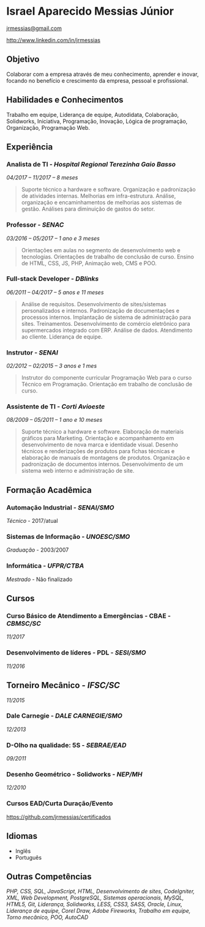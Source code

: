 # Israel Aparecido Messias Júnior
jrmessias@gmail.com

http://www.linkedin.com/in/jrmessias

## Objetivo
Colaborar com a empresa através de meu conhecimento, aprender e inovar, focando no benefício e crescimento da empresa, pessoal e profissional.

## Habilidades e Conhecimentos
Trabalho em equipe, Liderança de equipe, Autodidata, Colaboração, Solidworks, Iniciativa, Programação, Inovação, Lógica de programação, Organização, Programação Web.

## Experiência

### Analista de TI - *Hospital Regional Terezinha Gaio Basso*
*04/2017 – 11/2017 – 8 meses*
> Suporte técnico a hardware e software. Organização e padronização de atividades internas. Melhorias em infra-estrutura. Análise, organização e encaminhamentos de melhorias aos sistemas de gestão. Análises para diminuição de gastos do setor.

### Professor - *SENAC*
*03/2016 – 05/2017 – 1 ano e 3 meses*
> Orientações em aulas no segmento de desenvolvimento web e tecnologias. Orientações de trabalho de conclusão de curso. Ensino de HTML, CSS, JS, PHP, Animação web, CMS e POO.

### Full-stack Developer - *DBlinks*
*06/2011 – 04/2017 – 5 anos e 11 meses*
> Análise de requisitos. Desenvolvimento de sites/sistemas personalizados e internos. Padronização de documentações e processos internos. Implantação de sistema de administração para sites. Treinamentos. Desenvolvimento de comércio eletrônico para supermercados integrado com ERP. Análise de dados. Atendimento ao cliente. Liderança de equipe.

### Instrutor - *SENAI*
*02/2012 – 02/2015 – 3 anos e 1 mes*
> Instrutor do componente curricular Programação Web para o curso Técnico em Programação. Orientação em trabalho de conclusão de curso.

### Assistente de TI - *Corti Avioeste*
*08/2009 – 05/2011 – 1 ano e 10 meses*
> Suporte técnico a hardware e software. Elaboração de materiais gráficos para Marketing. Orientação e acompanhamento em desenvolvimento de nova marca e identidade visual. Desenho técnicos e renderizações de produtos para fichas técnicas e elaboração de manuais de montagens de produtos. Organização e padronização de documentos internos. Desenvolvimento de um sistema web interno e administração de site.

## Formação Acadêmica
### Automação Industrial - *SENAI/SMO*
*Técnico* - 2017/atual

### Sistemas de Informação - *UNOESC/SMO*
*Graduação* - 2003/2007

### Informática - *UFPR/CTBA*
*Mestrado* - Não finalizado

## Cursos
### Curso Básico de Atendimento a Emergências - CBAE - *CBMSC/SC*
*11/2017*

### Desenvolvimento de líderes - PDL - *SESI/SMO*
*11/2016*

## Torneiro Mecânico - *IFSC/SC*
*11/2015*

### Dale Carnegie -  *DALE CARNEGIE/SMO*
*12/2013*

### D-Olho na qualidade: 5S - *SEBRAE/EAD*
*09/2011*

### Desenho Geométrico - Solidworks - *NEP/MH*
*12/2010*

### Cursos EAD/Curta Duração/Evento
https://github.com/jrmessias/certificados

## Idiomas
- Inglês
- Português

## Outras Competências
*PHP, CSS, SQL, JavaScript, HTML, Desenvolvimento de sites, CodeIgniter, XML, Web Development, PostgreSQL, Sistemas operacionais, MySQL, HTML5, Git, Liderança, Solidworks, LESS, CSS3, SASS, Oracle, Linux, Liderança de equipe, Corel Draw, Adobe Fireworks, Trabalho em equipe, Torno mecânico, POO, AutoCAD*
